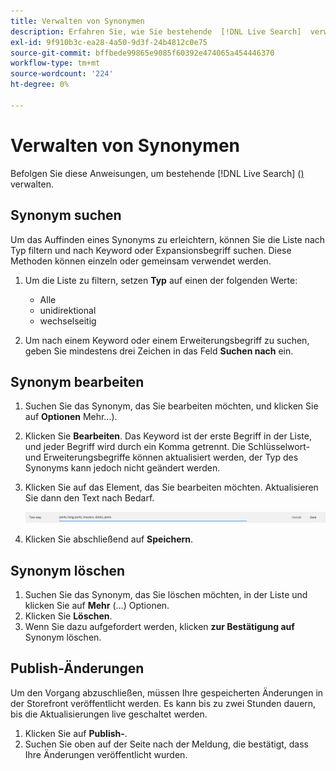 ```yaml
---
title: Verwalten von Synonymen
description: Erfahren Sie, wie Sie bestehende  [!DNL Live Search]  verwalten.
exl-id: 9f910b3c-ea28-4a50-9d3f-24b4812c0e75
source-git-commit: bffbede99865e9085f60392e474065a454446370
workflow-type: tm+mt
source-wordcount: '224'
ht-degree: 0%

---
```


# Verwalten von Synonymen

Befolgen Sie diese Anweisungen, um bestehende [!DNL Live Search] ([) ](synonyms.md) verwalten.

## Synonym suchen

Um das Auffinden eines Synonyms zu erleichtern, können Sie die Liste nach Typ filtern und nach Keyword oder Expansionsbegriff suchen.  Diese Methoden können einzeln oder gemeinsam verwendet werden.

1. Um die Liste zu filtern, setzen **Typ** auf einen der folgenden Werte:

   * Alle
   * unidirektional
   * wechselseitig

1. Um nach einem Keyword oder einem Erweiterungsbegriff zu suchen, geben Sie mindestens drei Zeichen in das Feld **Suchen nach** ein.

## Synonym bearbeiten

1. Suchen Sie das Synonym, das Sie bearbeiten möchten, und klicken Sie auf **Optionen** Mehr…).

1. Klicken Sie **Bearbeiten**.
Das Keyword ist der erste Begriff in der Liste, und jeder Begriff wird durch ein Komma getrennt. Die Schlüsselwort- und Erweiterungsbegriffe können aktualisiert werden, der Typ des Synonyms kann jedoch nicht geändert werden.
1. Klicken Sie auf das Element, das Sie bearbeiten möchten. Aktualisieren Sie dann den Text nach Bedarf.

   ![Zwei-Wege-Synonym bearbeiten](assets/synonym-two-way-edit.png)

1. Klicken Sie abschließend auf **Speichern**.

## Synonym löschen

1. Suchen Sie das Synonym, das Sie löschen möchten, in der Liste und klicken Sie auf **Mehr** (…) Optionen.
1. Klicken Sie **Löschen**.
1. Wenn Sie dazu aufgefordert werden, klicken **zur Bestätigung auf** Synonym löschen.

## Publish-Änderungen

Um den Vorgang abzuschließen, müssen Ihre gespeicherten Änderungen in der Storefront veröffentlicht werden. Es kann bis zu zwei Stunden dauern, bis die Aktualisierungen live geschaltet werden.

1. Klicken Sie auf **Publish-**.
1. Suchen Sie oben auf der Seite nach der Meldung, die bestätigt, dass Ihre Änderungen veröffentlicht wurden.
